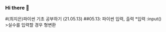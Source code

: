 ### Hi there 👋
#(최지은)파이썬 기초 공부하기 (21.05.13)
##05.13: 파이썬 입력, 출력
*입력 :input() >실수를 입력할 경우 형변환
<!--
**first24722/first24722** is a ✨ _special_ ✨ repository because its `README.md` (this file) appears on your GitHub profile.

Here are some ideas to get you started:

- 🔭 I’m currently working on ...
- 🌱 I’m currently learning ...
- 👯 I’m looking to collaborate on ...
- 🤔 I’m looking for help with ...
- 💬 Ask me about ...
- 📫 How to reach me: ...
- 😄 Pronouns: ...
- ⚡ Fun fact: ...
-->
